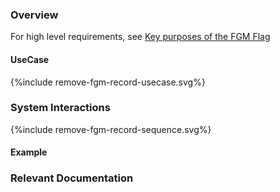 ### Overview

For high level requirements, see [Key purposes of the FGM Flag](index.html#fgm-key-purposes)
 

#### UseCase

<div style="text-align: left;">

  {%include remove-fgm-record-usecase.svg%}

</div>

### System Interactions

<div style="text-align: left;">

  {%include remove-fgm-record-sequence.svg%}

</div>


#### Example

### Relevant Documentation

